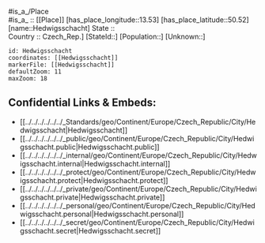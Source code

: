 ﻿---
location: [50.52,13.53] 
mapzoom: [7,12] 
mapmarker: city 
type: City
tags:
- geo/City


SpocWebEntityId: 30826
isDeleted: false
confidential: public

---
#is_a_/Place  
#is_a_ :: [[Place]] 
[has_place_longitude::13.53] 
[has_place_latitude::50.52] 
[name::Hedwigsschacht] 
State ::  
Country :: Czech_Rep.] 
[StateId::] 
[Population::] 
[Unknown::] 


```leaflet
id: Hedwigsschacht
coordinates: [[Hedwigsschacht]] 
markerFile: [[Hedwigsschacht]] 
defaultZoom: 11 
maxZoom: 18
```


## Confidential Links & Embeds: 
- [[../../../../../../_Standards/geo/Continent/Europe/Czech_Republic/City/Hedwigsschacht|Hedwigsschacht]] 
- [[../../../../../../_public/geo/Continent/Europe/Czech_Republic/City/Hedwigsschacht.public|Hedwigsschacht.public]] 
- [[../../../../../../_internal/geo/Continent/Europe/Czech_Republic/City/Hedwigsschacht.internal|Hedwigsschacht.internal]] 
- [[../../../../../../_protect/geo/Continent/Europe/Czech_Republic/City/Hedwigsschacht.protect|Hedwigsschacht.protect]] 
- [[../../../../../../_private/geo/Continent/Europe/Czech_Republic/City/Hedwigsschacht.private|Hedwigsschacht.private]] 
- [[../../../../../../_personal/geo/Continent/Europe/Czech_Republic/City/Hedwigsschacht.personal|Hedwigsschacht.personal]] 
- [[../../../../../../_secret/geo/Continent/Europe/Czech_Republic/City/Hedwigsschacht.secret|Hedwigsschacht.secret]] 
